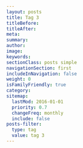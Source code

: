 ```yaml
---
layout: posts
title: Tag 3
titleBefore:
titleAfter:
meta:
summary:
author:
image:
keywords:
sectionClass: posts simple
navigationSection: first
includeInNavigation: false
weight: 0
isFamilyFriendly: true
category:
sitemap:
  lastMod: 2016-01-01
  priority: 0.7
  changeFreq: monthly
  include: false
posts-filter:
  type: tag
  value: tag 3
---
```

